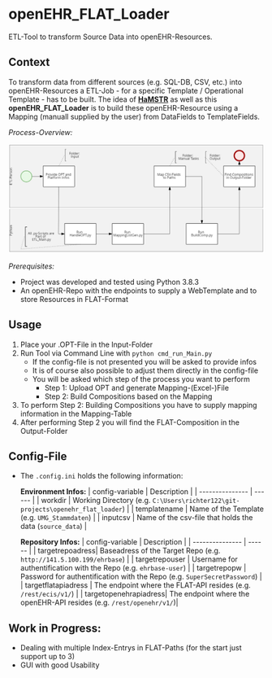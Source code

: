 # openEHR_FLAT_Loader

ETL-Tool to transform Source Data into openEHR-Resources.  

## Context
To transform data from different sources (e.g. SQL-DB, CSV, etc.) into openEHR-Resources a ETL-Job - for a specific Template / Operational Template - has to be built.
The idea of [**HaMSTR**](https://gitlab.plri.de/tute/HAMSTRETLBuilder/-/tree/a58c9f479ab9d5f6ebad10906963949a806ad7c4) as well as this **openEHR_FLAT_Loader** is to build these openEHR-Resource using a Mapping (manuall supplied by the user) from DataFields to TemplateFields.

_Process-Overview:_

![BPMN-Process-Overview](/Dokumentation/Process_Overview_Screenshot.jpg)

_Prerequisites:_
- Project was developed and tested using Python 3.8.3
- An openEHR-Repo with the endpoints to supply a WebTemplate and to store Resources in FLAT-Format

## Usage
1. Place your .OPT-File in the Input-Folder
2. Run Tool via Command Line with `python cmd_run_Main.py`
    - If the config-file is not presented you will be asked to provide infos
    - It is of course also possible to adjust them directly in the config-file
    - You will be asked which step of the process you want to perform
        - Step 1: Upload OPT and generate Mapping-(Excel-)File
        - Step 2: Build Compositions based on the Mapping
3. To perform Step 2: Building Compositions you have to supply mapping information in the Mapping-Table
4. After performing Step 2 you will find the FLAT-Composition in the Output-Folder 

## Config-File
- The `.config.ini` holds the following information:

    **Environment Infos:**
    | config-variable | Description |
    | --------------- | ------ |
    | workdir         | Working Directory (e.g. `C:\Users\richter122\git-projects\openehr_flat_loader`) |
    | templatename    | Name of the Template (e.g. `UMG_Stammdaten`) |
    | inputcsv        | Name of the csv-file that holds the data (`source_data`) |
    
    **Repository Infos:**
    | config-variable | Description |
    | --------------- | ------ |
    | targetrepoadress| Baseadress of the Target Repo (e.g. `http://141.5.100.199/ehrbase`) |
    | targetrepouser  | Username for authentification with the Repo (e.g. `ehrbase-user`) |
    | targetrepopw    | Password for authentification with the Repo (e.g. `SuperSecretPassword`) |
    | targetflatapiadress | The endpoint where the FLAT-API resides (e.g. `/rest/ecis/v1/`) |
    | targetopenehrapiadress| The endpoint where the openEHR-API resides (e.g. `/rest/openehr/v1/`)|

## Work in Progress:
- Dealing with multiple Index-Entrys in FLAT-Paths (for the start just support up to 3)
- GUI with good Usability
